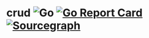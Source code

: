 # crud ![Go](https://github.com/wuhan005/crud/workflows/Go/badge.svg) [![Go Report Card](https://goreportcard.com/badge/github.com/wuhan005/crud)](https://goreportcard.com/report/github.com/wuhan005/crud) [![Sourcegraph](https://img.shields.io/badge/view%20on-Sourcegraph-brightgreen.svg?logo=sourcegraph)](https://sourcegraph.com/github.com/wuhan005/crud)

